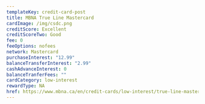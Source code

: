 ```yaml
---
templateKey: credit-card-post
title: MBNA True Line Mastercard
cardImage: /img/csdc.png
creditScore: Excellent
creditScoreTwo: Good
fee: 0
feeOptions: nofees
network: Mastercard
purchaseInterest: "12.99"
balanceTransferInterest: "2.99"
cashAdvanceInterest: 0
balanceTranferFees: ""
cardCategory: low-interest
rewardType: NA
href: https://www.mbna.ca/en/credit-cards/low-interest/true-line-mastercard/
---
```

